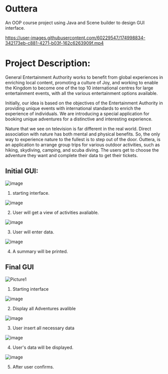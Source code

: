 # Outtera
An OOP course project using Java and Scene builder to design GUI interface.

https://user-images.githubusercontent.com/60229547/174998834-342173eb-c881-4271-b03f-162c6263909f.mp4


# Project Description: 
General Entertainment Authority works to benefit from global experiences in 
enriching local content, promoting a culture of Joy, and working to enable the Kingdom 
to become one of the top 10 international centres for large entertainment events, with 
all the various entertainment options available.

Initially, our idea is based on the objectives of the Entertainment Authority in 
providing unique events with international standards to enrich the experience of 
individuals. We are introducing a special application for booking unique adventures for 
a distinctive and interesting experience.

Nature that we see on television is far different in the real world. Direct 
association with nature has both mental and physical benefits. So, the only way to 
experience nature to the fullest is to step out of the door.
Outtera, is an application to arrange group trips for various outdoor activities, 
such as hiking, skydiving, camping, and scuba diving. The users get to choose the 
adventure they want and complete their data to get their tickets.

## Initial GUI:

![image](https://user-images.githubusercontent.com/60229547/174996303-3f468c79-b76c-48dc-93ed-335792166894.png)
1. starting interface.

![image](https://user-images.githubusercontent.com/60229547/174996502-32d16768-0032-4d48-9639-3cacc53437e1.png)

2. User will get a view of activities avaliable.

![image](https://user-images.githubusercontent.com/60229547/174996694-e0113291-8a53-45e5-a5e6-3a3f05a6a5f3.png)

3. User will enter data.

![image](https://user-images.githubusercontent.com/60229547/174996788-da192b23-9ca2-4817-a285-6de0fe507ba3.png)

4. A summary will be printed.

## Final GUI

![Picture1](https://user-images.githubusercontent.com/60229547/174999222-c6bff72e-ead2-46d2-af11-39649d833573.gif)
1. Starting interface

![image](https://user-images.githubusercontent.com/60229547/174997396-3540c1a2-da4c-4bfa-8493-59f300bdfce1.png)

2. Display all Adventures avalible

![image](https://user-images.githubusercontent.com/60229547/174997466-da0b25a7-23da-46c0-a4eb-2aa4856f91c4.png)

3. User insert all necessary data


![image](https://user-images.githubusercontent.com/60229547/174997658-7a0a311a-6ed1-4248-86b4-e41b635337b4.png)


4. User's data will be displayed.

![image](https://user-images.githubusercontent.com/60229547/174997640-381c6007-7499-4b28-a108-0293c51168d5.png)

5. After user confirms.
